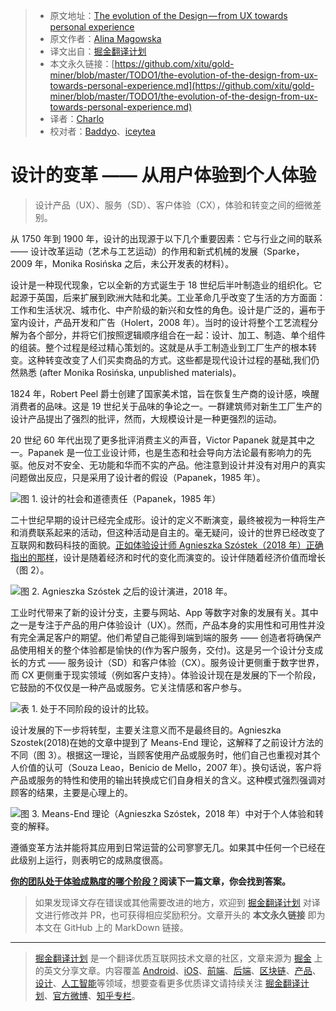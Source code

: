 > * 原文地址：[The evolution of the Design — from UX towards personal experience](https://uxdesign.cc/the-evolution-of-the-design-from-ux-towards-personal-experience-7585687927ef)
> * 原文作者：[Alina Magowska](https://medium.com/@alina.magowska)
> * 译文出自：[掘金翻译计划](https://github.com/xitu/gold-miner)
> * 本文永久链接：[https://github.com/xitu/gold-miner/blob/master/TODO1/the-evolution-of-the-design-from-ux-towards-personal-experience.md](https://github.com/xitu/gold-miner/blob/master/TODO1/the-evolution-of-the-design-from-ux-towards-personal-experience.md)
> * 译者：[Charlo](https://github.com/Charlo-O)
> * 校对者：[Baddyo](https://github.com/Baddyo)、[iceytea](https://github.com/iceytea)

# 设计的变革 —— 从用户体验到个人体验

>设计产品（UX）、服务（SD）、客户体验（CX），体验和转变之间的细微差别。

从 1750 年到 1900 年，设计的出现源于以下几个重要因素：它与行业之间的联系 —— 设计改革运动（艺术与工艺运动）的作用和新式机械的发展（Sparke，2009 年，Monika Rosińska 之后，未公开发表的材料）。

设计是一种现代现象，它以全新的方式诞生于 18 世纪后半叶制造业的组织化。它起源于英国，后来扩展到欧洲大陆和北美。工业革命几乎改变了生活的方方面面：工作和生活状况、城市化、中产阶级的新兴和女性的角色。设计是广泛的，遍布于室内设计，产品开发和广告（Holert，2008 年）。当时的设计将整个工艺流程分解为各个部分，并将它们按照逻辑顺序组合在一起：设计、加工、制造、单个组件的组装。整个过程是经过精心策划的。这就是从手工制造业到工厂生产的根本转变。这种转变改变了人们买卖商品的方式。这些都是现代设计过程的基础,我们仍然熟悉 (after Monika Rosińska, unpublished materials)。

1824 年，Robert Peel  爵士创建了国家美术馆，旨在恢复生产商的设计感，唤醒消费者的品味。这是 19 世纪关于品味的争论之一。一群建筑师对新生工厂生产的设计产品提出了强烈的批评，然而，大规模设计是一种更强烈的运动。

20 世纪 60 年代出现了更多批评消费主义的声音，Victor Papanek 就是其中之一。Papanek 是一位工业设计师，也是生态和社会导向方法论最有影响力的先驱。他反对不安全、无功能和华而不实的产品。他注意到设计并没有对用户的真实问题做出反应，只是采用了设计者的假设（Papanek，1985 年）。

![图 1. 设计的社会和道德责任（Papanek，1985 年）](https://cdn-images-1.medium.com/max/2000/1*RhZxOaYwJWA4BnusZXYk5A.png)

二十世纪早期的设计已经完全成形。设计的定义不断演变，最终被视为一种将生产和消费联系起来的活动，但这种活动是自主的。毫无疑问，设计的世界已经改变了互联网和数码科技的面貌。[正如体验设计师 Agnieszka Szóstek（2018 年）正确指出的那样](https://uxdesign.cc/where-is-the-difference-between-ux-cx-and-service-design-8ce0b8654a43)，设计是随着经济和时代的变化而演变的。设计伴随着经济价值而增长（图 2）。

![图 2. Agnieszka Szóstek 之后的设计演进，2018 年。](https://cdn-images-1.medium.com/max/2672/1*r9xLaP7jhGMMErweLb9Kdg.png)


工业时代带来了新的设计分支，主要与网站、App 等数字对象的发展有关。其中之一是专注于产品的用户体验设计（UX）。然而，产品本身的实用性和可用性并没有完全满足客户的期望。他们希望自己能得到端到端的服务 —— 创造者将确保产品使用相关的整个体验都是愉快的(作为客户服务，交付)。这是另一个设计分支成长的方式 —— 服务设计（SD）和客户体验（CX）。服务设计更侧重于数字世界，而 CX 更侧重于现实领域（例如客户支持）。体验设计现在是发展的下一个阶段，它鼓励的不仅仅是一种产品或服务。它关注情感和客户参与。

![表 1. 处于不同阶段的设计的比较。](https://cdn-images-1.medium.com/max/2504/1*NMNHTsoz2wPflfE5BmG9cQ.png)

设计发展的下一步将转型，主要关注意义而不是最终目的。Agnieszka Szostek(2018)在她的文章中提到了 Means-End 理论，这解释了之前设计方法的不同（图 3）。根据这一理论，当顾客使用产品或服务时，他们自己也重视对其个人价值的认可（Souza Leao，Benicio de Mello，2007 年）。换句话说，客户将产品或服务的特性和使用的输出转换成它们自身相关的含义。这种模式强烈强调对顾客的结果，主要是心理上的。

![图 3. Means-End 理论（Agnieszka Szóstek，2018 年）中对于个人体验和转变的解释。](https://cdn-images-1.medium.com/max/2552/1*7UWBGEVLGgoYTwXaSqvlGw.png)

遵循变革方法并能将其应用到日常运营的公司寥寥无几。如果其中任何一个已经在此级别上运行，则表明它的成熟度很高。

**[你的团队处于体验成熟度的哪个阶段？](https://medium.com/@alina.magowska/at-what-stage-of-experience-maturity-is-your-organization-the-maturity-model-45db68f41d77)阅读下一篇文章，你会找到答案。**

> 如果发现译文存在错误或其他需要改进的地方，欢迎到 [掘金翻译计划](https://github.com/xitu/gold-miner) 对译文进行修改并 PR，也可获得相应奖励积分。文章开头的 **本文永久链接** 即为本文在 GitHub 上的 MarkDown 链接。

---

> [掘金翻译计划](https://github.com/xitu/gold-miner) 是一个翻译优质互联网技术文章的社区，文章来源为 [掘金](https://juejin.im) 上的英文分享文章。内容覆盖 [Android](https://github.com/xitu/gold-miner#android)、[iOS](https://github.com/xitu/gold-miner#ios)、[前端](https://github.com/xitu/gold-miner#前端)、[后端](https://github.com/xitu/gold-miner#后端)、[区块链](https://github.com/xitu/gold-miner#区块链)、[产品](https://github.com/xitu/gold-miner#产品)、[设计](https://github.com/xitu/gold-miner#设计)、[人工智能](https://github.com/xitu/gold-miner#人工智能)等领域，想要查看更多优质译文请持续关注 [掘金翻译计划](https://github.com/xitu/gold-miner)、[官方微博](http://weibo.com/juejinfanyi)、[知乎专栏](https://zhuanlan.zhihu.com/juejinfanyi)。
